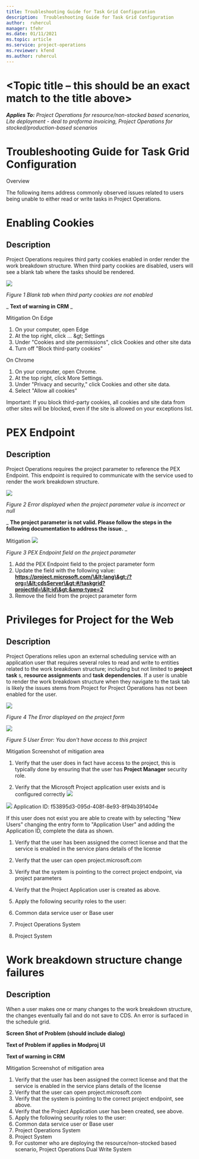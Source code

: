```yaml
---
title: Troubleshooting Guide for Task Grid Configuration
description:  Troubleshooting Guide for Task Grid Configuration
author:  ruhercul
manager: tfehr
ms.date: 01/11/2021 
ms.topic: article
ms.service: project-operations
ms.reviewer: kfend
ms.author: ruhercul
---
```


# <Topic title – this should be an exact match to the title above>

_**Applies To:** Project Operations for resource/non-stocked based scenarios, Lite deployment - deal to proforma invoicing, Project Operations for stocked/production-based scenarios_


# Troubleshooting Guide for Task Grid Configuration

Overview

The following items address commonly observed issues related to users being unable to either read or write tasks in Project Operations.

# Enabling Cookies

## Description

Project Operations requires third party cookies enabled in order render the work breakdown structure. When third party cookies are disabled, users will see a blank tab where the tasks should be rendered.

![](RackMultipart20210111-4-og7uj7_html_4ab1a7b9b5298bf.png)

_Figure 1 Blank tab when third party cookies are not enabled_

_ **Text of warning in CRM** _

Mitigation
 On Edge

1. On your computer, open Edge
2. At the top right, click … \&gt; Settings
3. Under &quot;Cookies and site permissions&quot;, click Cookies and other site data
4. Turn off &quot;Block third-party cookies&quot;

On Chrome

1. On your computer, open Chrome.
2. At the top right, click More Settings.
3. Under &quot;Privacy and security,&quot; click Cookies and other site data.
4. Select &quot;Allow all cookies&quot;

Important: If you block third-party cookies, all cookies and site data from other sites will be blocked, even if the site is allowed on your exceptions list.

# PEX Endpoint

## Description

Project Operations requires the project parameter to reference the PEX Endpoint. This endpoint is required to communicate with the service used to render the work breakdown structure.

![](RackMultipart20210111-4-og7uj7_html_d7c2185d9eee377f.png)

_Figure 2 Error displayed when the project parameter value is incorrect or null_

_ **The project parameter is not valid. Please follow the steps in the following documentation to address the issue.** _

Mitigation
 ![](RackMultipart20210111-4-og7uj7_html_5ae1b941c9dea173.png)

_Figure 3 PEX Endpoint field on the project parameter_

1. Add the PEX Endpoint field to the project parameter form
2. Update the field with the following value: **https://project.microsoft.com/\&lt;lang\&gt;/?org=\&lt;cdsServer\&gt;#/taskgrid?projectId=\&lt;id\&gt;&amp;type=2**
3. Remove the field from the project parameter form

# Privileges for Project for the Web

## Description

Project Operations relies upon an external scheduling service with an application user that requires several roles to read and write to entities related to the work breakdown structure; including but not limited to **project task** s, **resource assignments** and **task dependencies**. If a user is unable to render the work breakdown structure when they navigate to the task tab is likely the issues stems from Project for Project Operations has not been enabled for the user.

![](RackMultipart20210111-4-og7uj7_html_81d7325865064b3c.png)

_Figure 4 The Error displayed on the project form_

![](RackMultipart20210111-4-og7uj7_html_d48b4b5a2a13f29e.png)

_Figure 5 User Error: You don&#39;t have access to this project_

Mitigation
 Screenshot of mitigation area

1. Verify that the user does in fact have access to the project, this is typically done by ensuring that the user has **Project Manager** security role.


2. Verify that the Microsoft Project application user exists and is configured correctly
 ![](RackMultipart20210111-4-og7uj7_html_6450ab3d11917fbb.jpg)

![](RackMultipart20210111-4-og7uj7_html_ef11f58729230b9f.jpg)
 Application ID: f53895d3-095d-408f-8e93-8f94b391404e

 If this user does not exist you are able to create with by selecting &quot;New Users&quot; changing the entry form to &quot;Application User&quot; and adding the Application ID, complete the data as shown.

1. Verify that the user has been assigned the correct license and that the service is enabled in the service plans details of the license
2. Verify that the user can open project.microsoft.com
3. Verify that the system is pointing to the correct project endpoint, via project parameters
4. Verify that the Project Application user is created as above.
5. Apply the following security roles to the user:

  1. Common data service user or Base user
  2. Project Operations System
  3. Project System

# Work breakdown structure change failures

## Description

When a user makes one or many changes to the work breakdown structure, the changes eventually fail and do not save to CDS. An error is surfaced in the schedule grid.

**Screen Shot of Problem (should include dialog)**

**Text of Problem if applies in Modproj UI**

**Text of warning in CRM**

Mitigation
 Screenshot of mitigation area

1. Verify that the user has been assigned the correct license and that the service is enabled in the service plans details of the license
2. Verify that the user can open project.microsoft.com
3. Verify that the system is pointing to the correct project endpoint, see above.
4. Verify that the Project Application user has been created, see above.
5. Apply the following security roles to the user:
  1. Common data service user or Base user
  2. Project Operations System
  3. Project System
  4. For customer who are deploying the resource/non-stocked based scenario, Project Operations Dual Write System
